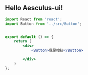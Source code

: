 
## Hello Aesculus-ui!

```jsx
import React from 'react';
import Button from '../src/Button';


export default () => {
    return (
        <div>
            <Button>我是按钮</Button>

        </div>
    )
};
```